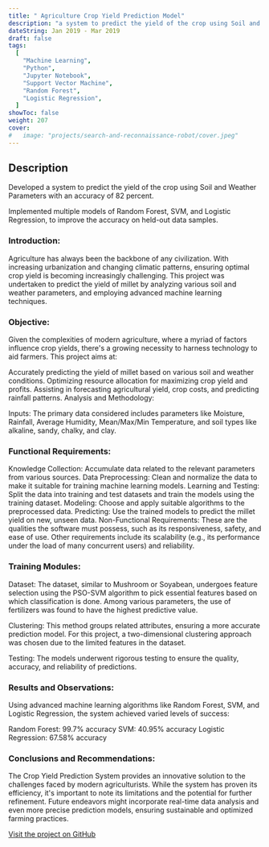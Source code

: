 ```yaml
---
title: " Agriculture Crop Yield Prediction Model"
description: "a system to predict the yield of the crop using Soil and Weather Parameters."
dateString: Jan 2019 - Mar 2019
draft: false
tags:
  [
    "Machine Learning",
    "Python",
    "Jupyter Notebook",
    "Support Vector Machine",
    "Random Forest",
    "Logistic Regression",
  ]
showToc: false
weight: 207
cover:
#   image: "projects/search-and-reconnaissance-robot/cover.jpeg"
---
```


## Description

Developed a system to predict the yield of the crop using Soil and Weather Parameters with an accuracy of 82 percent.

Implemented multiple models of Random Forest, SVM, and Logistic Regression, to improve the accuracy on held-out
data samples.

### Introduction:

Agriculture has always been the backbone of any civilization. With increasing urbanization and changing climatic patterns, ensuring optimal crop yield is becoming increasingly challenging. This project was undertaken to predict the yield of millet by analyzing various soil and weather parameters, and employing advanced machine learning techniques.

### Objective:

Given the complexities of modern agriculture, where a myriad of factors influence crop yields, there's a growing necessity to harness technology to aid farmers. This project aims at:

Accurately predicting the yield of millet based on various soil and weather conditions.
Optimizing resource allocation for maximizing crop yield and profits.
Assisting in forecasting agricultural yield, crop costs, and predicting rainfall patterns.
Analysis and Methodology:

Inputs: The primary data considered includes parameters like Moisture, Rainfall, Average Humidity, Mean/Max/Min Temperature, and soil types like alkaline, sandy, chalky, and clay.

### Functional Requirements:

Knowledge Collection: Accumulate data related to the relevant parameters from various sources.
Data Preprocessing: Clean and normalize the data to make it suitable for training machine learning models.
Learning and Testing: Split the data into training and test datasets and train the models using the training dataset.
Modeling: Choose and apply suitable algorithms to the preprocessed data.
Predicting: Use the trained models to predict the millet yield on new, unseen data.
Non-Functional Requirements: These are the qualities the software must possess, such as its responsiveness, safety, and ease of use. Other requirements include its scalability (e.g., its performance under the load of many concurrent users) and reliability.

### Training Modules:

Dataset: The dataset, similar to Mushroom or Soyabean, undergoes feature selection using the PSO-SVM algorithm to pick essential features based on which classification is done. Among various parameters, the use of fertilizers was found to have the highest predictive value.

Clustering: This method groups related attributes, ensuring a more accurate prediction model. For this project, a two-dimensional clustering approach was chosen due to the limited features in the dataset.

Testing: The models underwent rigorous testing to ensure the quality, accuracy, and reliability of predictions.

### Results and Observations:

Using advanced machine learning algorithms like Random Forest, SVM, and Logistic Regression, the system achieved varied levels of success:

Random Forest: 99.7% accuracy
SVM: 40.95% accuracy
Logistic Regression: 67.58% accuracy


### Conclusions and Recommendations:

The Crop Yield Prediction System provides an innovative solution to the challenges faced by modern agriculturists. While the system has proven its efficiency, it's important to note its limitations and the potential for further refinement. Future endeavors might incorporate real-time data analysis and even more precise prediction models, ensuring sustainable and optimized farming practices.




[Visit the project on GitHub](https://github.com/mounikapadala11/Agriculture-Crop-Yield-Prediction-Model)
<!-- 
About me old:

    Hi 👋, I'm Mounika, an [**MSc in Computer Scince**](https://cse.ucsd.edu/graduate/degree-programs/ms-program) student at the **University of California, San Diego**. I'm passionate about **Backend**, **Frontend**, **Networks** and **Machine Learning". I have experience in programming languages such as Python, C, C++ and web technologies like JavaScript, Flutter, HTML5, and CSS. I have also developed several projects and published papers in journals. Additionally, I have work experience as a software engineer and developer intern. I am interested in a career in software development and data science. As a technology enthusiast, I learn new techs in my free time. -->

<!-- Natural disasters like earthquakes and landslides are sudden events that cause widespread destruction and major collateral damage including loss of life. Though disasters can never be prevented, their effects on mankind can surely be reduced. In this paper, we present the design and control of SRR (Search and Reconnaissance Robot), a robot capable of traversing on all terrains and locating survivors stuck under the debris. This will assist the rescue team to focus on recovering the victims, leaving the locating task for the Robots. The unique features of the SRR above existing ATVs are active-articulation, modularity, and assisted-autonomy. Active-articulation allows the SRR to climb objects much tall than itself. Modularity allows the SRR to detach into smaller modules to enter tight spaces where the whole body can’t fit. Assisted-autonomy allows the SRR to detect the presence of objects in front and climb autonomously over them.

![](/projects/search-and-reconnaissance-robot/img1.jpeg)

![](/projects/search-and-reconnaissance-robot/img2.jpeg)

![](/projects/search-and-reconnaissance-robot/img3.jpeg) -->
